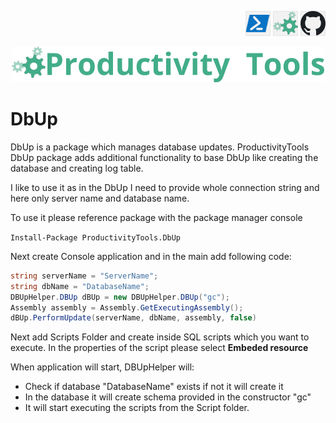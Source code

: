 <!--Category:Powershell--> 
 <p align="right">
    <a href="https://www.powershellgallery.com/packages/ProductivityTools.ConvertTcx2Gpx/"><img src="Images/Header/Powershell_border_40px.png" /></a>
    <a href="http://productivitytools.tech/convert-tcx-to-gpx/"><img src="Images/Header/ProductivityTools_green_40px_2.png" /><a> 
    <a href="https://github.com/pwujczyk/ProductivityTools.ConvertTcx2Gpx"><img src="Images/Header/Github_border_40px.png" /></a>
</p>
<p align="center">
    <a href="http://productivitytools.tech/">
        <img src="Images/Header/LogoTitle_green_500px.png" />
    </a>
</p>


# DbUp 

DbUp is a package which manages database updates. ProductivityTools DbUp package adds additional functionality to base DbUp like creating the database and creating log table.
<!--more-->

I like to use it as in the DbUp I need to provide whole connection string and here only server name and database name. 

To use it please reference package with the package manager console

`Install-Package ProductivityTools.DbUp`

Next create Console application and in the main add following code:

```c#
string serverName = "ServerName";
string dbName = "DatabaseName";
DBUpHelper.DBUp dBUp = new DBUpHelper.DBUp("gc");
Assembly assembly = Assembly.GetExecutingAssembly();
dBUp.PerformUpdate(serverName, dbName, assembly, false)
```
 
Next add Scripts Folder and create inside SQL scripts which you want to execute. In the properties of the script please select **Embeded resource**



When application will start, DBUpHelper will:

  * Check if database "DatabaseName" exists if not it will create it
  * In the database it will create schema provided in the constructor "gc"
  * It will start executing the scripts from the Script folder.

